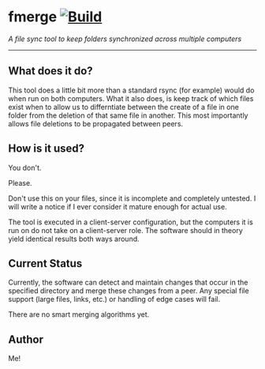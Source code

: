 # fmerge [![Build](https://github.com/lte678/fmerge_cpp/actions/workflows/cmake-single-platform.yml/badge.svg)](https://github.com/lte678/fmerge_cpp/actions/workflows/cmake-single-platform.yml)
_A file sync tool to keep folders synchronized across multiple computers_

---

## What does it do?

This tool does a little bit more than a standard rsync (for example) would do when run on both computers.
What it also does, is keep track of which files exist when to allow us to differntiate between the create of a file in one folder from the deletion of that same file in another.
This most importantly allows file deletions to be propagated between peers.

## How is it used?

You don't. 

Please. 

Don't use this on your files, since it is incomplete and completely untested.
I will write a notice if I ever consider it mature enough for actual use.

The tool is executed in a client-server configuration, but the computers it is run on do not take on a client-server role.
The software should in theory yield identical results both ways around.

## Current Status

Currently, the software can detect and maintain changes that occur in the specified directory and merge these changes from a peer.
Any special file support (large files, links, etc.) or handling of edge cases will fail.

There are no smart merging algorithms yet.

## Author
Me!
